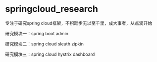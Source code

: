 # springcloud_research
专注于研究spring cloud框架，不积跬步无以至千里，成大事者，从点滴开始

研究模块一：spring boot admin

研究模块二：spring cloud sleuth zipkin

研究模块三：spring cloud hystrix dashboard
